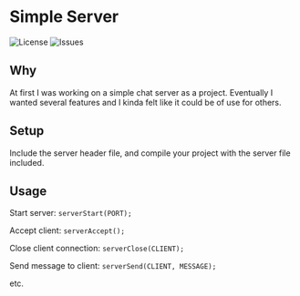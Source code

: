 # Simple Server
![License](https://img.shields.io/github/license/LonerLena/SimpleServer?style=for-the-badge) ![Issues](https://img.shields.io/github/issues-raw/lonerlena/simpleserver?style=for-the-badge)

## Why
At first I was working on a simple chat server as a project. Eventually I wanted several features and I kinda felt like it could be of use for others.

## Setup
Include the server header file, and compile your project with the server file included.

## Usage
Start server: `serverStart(PORT);`

Accept client: `serverAccept();`

Close client connection: `serverClose(CLIENT);`

Send message to client: `serverSend(CLIENT, MESSAGE);`

etc.